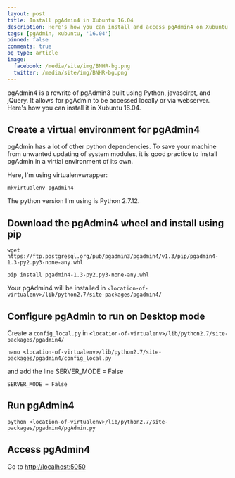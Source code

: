 ```yaml
---
layout: post
title: Install pgAdmin4 in Xubuntu 16.04
description: Here's how you can install and access pgAdmin4 on Xubuntu 16.04
tags: [pgAdmin, xubuntu, '16.04']
pinned: false
comments: true
og_type: article
image:
  facebook: /media/site/img/BNHR-bg.png
  twitter: /media/site/img/BNHR-bg.png
---
```


pgAdmin4 is a rewrite of pgAdmin3 built using Python, javascirpt, and jQuery. It allows for pgAdmin to be accessed locally or via webserver. Here's how you can install it in Xubuntu 16.04.

## Create a virtual environment for pgAdmin4
pgAdmin has a lot of other python dependencies. To save your machine from unwanted updating of system modules, it is good practice to install pgAdmin in a virtial environment of its own.

Here, I'm using virtualenvwrapper:
```shell
mkvirtualenv pgAdmin4
```
The python version I'm using is Python 2.7.12.

## Download the pgAdmin4 wheel and install using pip
```shell
wget https://ftp.postgresql.org/pub/pgadmin3/pgadmin4/v1.3/pip/pgadmin4-1.3-py2.py3-none-any.whl
```

```shell
pip install pgadmin4-1.3-py2.py3-none-any.whl
```

Your pgAdmin4 will be installed in ```<location-of-virtualenv>/lib/python2.7/site-packages/pgadmin4/```

## Configure pgAdmin to run on Desktop mode
Create a ```config_local.py``` in ```<location-of-virtualenv>/lib/python2.7/site-packages/pgadmin4/```
```shell
nano <location-of-virtualenv>/lib/python2.7/site-packages/pgadmin4/config_local.py
```

and add the line SERVER_MODE = False
```shell
SERVER_MODE = False
```

## Run pgAdmin4
```shell
python <location-of-virtualenv>/lib/python2.7/site-packages/pgadmin4/pgAdmin.py
```

## Access pgAdmin4
Go to [http://localhost:5050](http://localhost:5050)
